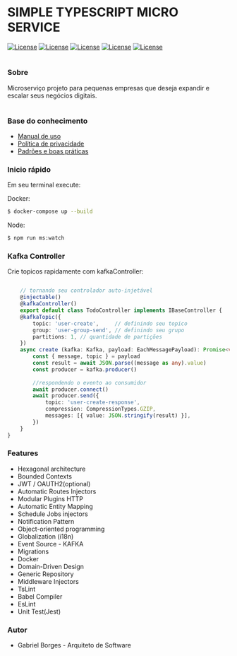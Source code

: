 # SIMPLE TYPESCRIPT MICRO SERVICE #


[![License](https://img.shields.io/badge/License-MIT-green.svg?style=flat)](https://github.com/clips/pattern/blob/master/LICENSE.txt) [![License](https://img.shields.io/badge/Typescript-4.1.2-blue.svg?style=flat)](https://github.com/clips/pattern/blob/master/LICENSE.txt) [![License](https://img.shields.io/badge/TypeORM-0.2.28-orange.svg?style=flat)](https://github.com/clips/pattern/blob/master/LICENSE.txt) [![License](https://img.shields.io/badge/KafkaJS-1.15.0-purple.svg?style=flat)](https://github.com/clips/pattern/blob/master/LICENSE.txt) [![License](https://img.shields.io/badge/Hapi-latest-green.svg?style=flat)](https://github.com/clips/pattern/blob/master/LICENSE.txt) 





# #


### Sobre ###

Microserviço projeto para pequenas empresas que deseja expandir e escalar seus negócios digitais.

# #


### Base do conhecimento ###

* [Manual de uso](https://github.com/borgesdeveloper/micro-service-typescript/tree/master/docs)
* [Política de privacidade](https://github.com/borgesdeveloper/micro-service-typescript/tree/master/docs)
* [Padrões e boas práticas](https://github.com/borgesdeveloper/micro-service-typescript/tree/master/docs)


### Inicio rápido

Em seu terminal execute:

Docker:

```sh
$ docker-compose up --build
```

Node:

```sh
$ npm run ms:watch
```

### Kafka Controller


Crie topicos rapidamente com kafkaController:
```typescript

    // tornando seu controlador auto-injetável
    @injectable() 
    @kafkaController()
    export default class TodoController implements IBaseController {
    @kafkaTopic({
        topic: 'user-create',     // definindo seu topico
        group: 'user-group-send', // definindo seu grupo
        partitions: 1, // quantidade de partições
    })
    async create (kafka: Kafka, payload: EachMessagePayload): Promise<void> {
        const { message, topic } = payload
        const result = await JSON.parse((message as any).value)
        const producer = kafka.producer() 
        
        //respondendo o evento ao consumidor
        await producer.connect()
        await producer.send({
            topic: 'user-create-response',
            compression: CompressionTypes.GZIP,
            messages: [{ value: JSON.stringify(result) }],
        })
    }
}

```


### Features

* Hexagonal architecture
* Bounded Contexts
* JWT / OAUTH2(optional)
* Automatic Routes Injectors
* Modular Plugins HTTP
* Automatic Entity Mapping
* Schedule Jobs injectors
* Notification Pattern
* Object-oriented programming
* Globalization (i18n)
* Event Source - KAFKA
* Migrations
* Docker
* Domain-Driven Design
* Generic Repository
* Middleware Injectors
* TsLint
* Babel Compiler
* EsLint
* Unit Test(Jest)


### Autor ###

* Gabriel Borges - Arquiteto de Software

